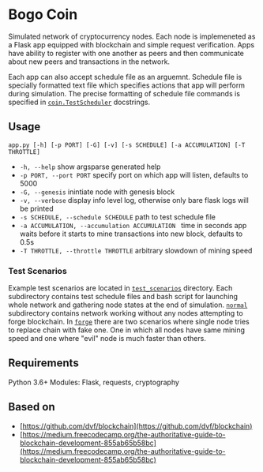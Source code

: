# Bogo Coin

Simulated network of cryptocurrency nodes. Each node is implemeneted as a Flask app equipped with blockchain and simple request verification. Apps have ability to register with one another as peers and then communicate about new peers and transactions in the network.

Each app can also accept schedule file as an arguemnt. Schedule file is specially formatted text file which specifies actions that app will perform during simulation. The precise formatting of schedule file commands is specified in [```coin.TestScheduler```](../master/coin/test_scheduler.py) docstrings.

## Usage

```app.py [-h] [-p PORT] [-G] [-v] [-s SCHEDULE] [-a ACCUMULATION] [-T THROTTLE]```

  * ```-h, --help```            show argsparse generated help 
  * ```-p PORT, --port PORT```  specify port on which app will listen, defaults to 5000
  * ```-G, --genesis```         inintiate node with genesis block
  * ```-v, --verbose```         display info level log, otherwise only bare flask logs will be printed
  * ```-s SCHEDULE, --schedule SCHEDULE``` path to test schedule file
  * ```-a ACCUMULATION, --accumulation ACCUMULATION ``` time in seconds app waits before it starts to mine transactions into new block, defaults to 0.5s  
  * ```-T THROTTLE, --throttle THROTTLE``` arbitrary slowdown of mining speed 

### Test Scenarios 

Example test scenarios are located in [```test_scenarios```](../master/test_scenarios) directory. Each subdirectory contains test schedule files and bash script for launching whole network and gathering node states at the end of simulation. [```normal```](../master/test_scenarios/normal) subdirectory contains network working without any nodes attempting to forge blockchain. In [```forge```](../master/test_scenarios/forge) there are two scenarios where single node tries to replace chain with fake one. One in which all nodes have same mining speed and one where "evil" node is much faster than others.

## Requirements

Python 3.6+ Modules: Flask, requests, cryptography

## Based on

* [https://github.com/dvf/blockchain](https://github.com/dvf/blockchain)
* [https://medium.freecodecamp.org/the-authoritative-guide-to-blockchain-development-855ab65b58bc](https://medium.freecodecamp.org/the-authoritative-guide-to-blockchain-development-855ab65b58bc)
